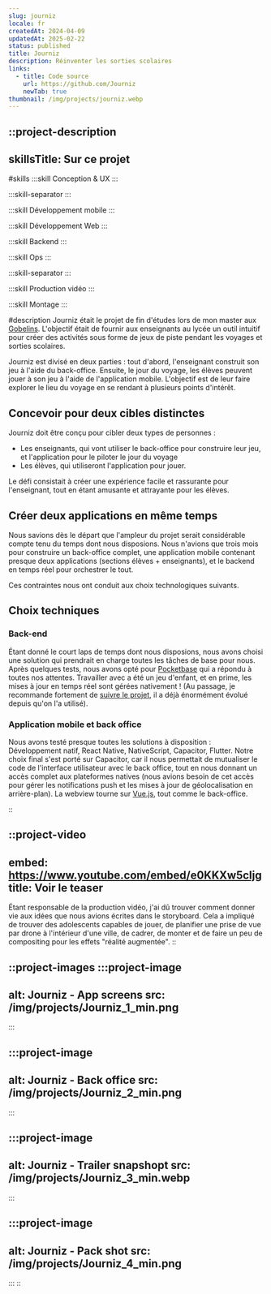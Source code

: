```yaml
---
slug: journiz
locale: fr
createdAt: 2024-04-09
updatedAt: 2025-02-22
status: published
title: Journiz
description: Réinventer les sorties scolaires
links:
  - title: Code source
    url: https://github.com/Journiz
    newTab: true
thumbnail: /img/projects/journiz.webp
---
```


::project-description
---
skillsTitle: Sur ce projet
---
#skills
  :::skill
  Conception & UX
  :::

  :::skill-separator
  :::

  :::skill
  Développement mobile
  :::

  :::skill
  Développement Web
  :::

  :::skill
  Backend
  :::

  :::skill
  Ops
  :::

  :::skill-separator
  :::

  :::skill
  Production vidéo
  :::

  :::skill
  Montage
  :::

#description
Journiz était le projet de fin d'études lors de mon master aux [Gobelins](https://www.gobelins.fr/). L'objectif était de fournir aux enseignants au lycée un outil intuitif pour créer des activités sous forme de jeux de piste pendant les voyages et sorties scolaires.

Journiz est divisé en deux parties : tout d'abord, l'enseignant construit son jeu à l'aide du back-office. Ensuite, le jour du voyage, les élèves peuvent jouer à son jeu à l'aide de l'application mobile. L'objectif est de leur faire explorer le lieu du voyage en se rendant à plusieurs points d'intérêt.

## Concevoir pour deux cibles distinctes

Journiz doit être conçu pour cibler deux types de personnes :

- Les enseignants, qui vont utiliser le back-office pour construire leur jeu, et l'application pour le piloter le jour du voyage
- Les élèves, qui utiliseront l'application pour jouer.

Le défi consistait à créer une expérience facile et rassurante pour l'enseignant, tout en étant amusante et attrayante pour les élèves.

## Créer deux applications en même temps

Nous savions dès le départ que l'ampleur du projet serait considérable compte tenu du temps dont nous disposions. Nous n'avions que trois mois pour construire un back-office complet, une application mobile contenant presque deux applications (sections élèves + enseignants), et le backend en temps réel pour orchestrer le tout.

Ces contraintes nous ont conduit aux choix technologiques suivants.

## Choix techniques

### Back-end

Étant donné le court laps de temps dont nous disposions, nous avons choisi une solution qui prendrait en charge toutes les tâches de base pour nous. Après quelques tests, nous avons opté pour [Pocketbase](https://pocketbase.io/) qui a répondu à toutes nos attentes. Travailler avec a été un jeu d'enfant, et en prime, les mises à jour en temps réel sont gérées nativement ! (Au passage, je recommande fortement de [suivre le projet](https://github.com/pocketbase/pocketbase), il a déjà énormément évolué depuis qu'on l'a utilisé).

### Application mobile et back office

Nous avons testé presque toutes les solutions à disposition : Développement natif, React Native, NativeScript, Capacitor, Flutter. Notre choix final s'est porté sur Capacitor, car il nous permettait de mutualiser le code de l'interface utilisateur avec le back office, tout en nous donnant un accès complet aux plateformes natives (nous avions besoin de cet accès pour gérer les notifications push et les mises à jour de géolocalisation en arrière-plan). La webview tourne sur [Vue.js](https://www.vuejs.org/), tout comme le back-office.

::

::project-video
---
embed: https://www.youtube.com/embed/e0KKXw5cIjg
title: Voir le teaser
---
Étant responsable de la production vidéo, j'ai dû trouver comment donner vie aux idées que nous avions écrites dans le storyboard. Cela a impliqué de trouver des adolescents capables de jouer, de planifier une prise de vue par drone à l'intérieur d'une ville, de cadrer, de monter et de faire un peu de compositing pour les effets "réalité augmentée".
::

::project-images
  :::project-image
  ---
  alt: Journiz - App screens
  src: /img/projects/Journiz_1_min.png
  ---
  :::

  :::project-image
  ---
  alt: Journiz - Back office
  src: /img/projects/Journiz_2_min.png
  ---
  :::

  :::project-image
  ---
  alt: Journiz - Trailer snapshopt
  src: /img/projects/Journiz_3_min.webp
  ---
  :::

  :::project-image
  ---
  alt: Journiz - Pack shot
  src: /img/projects/Journiz_4_min.png
  ---
  :::
::
